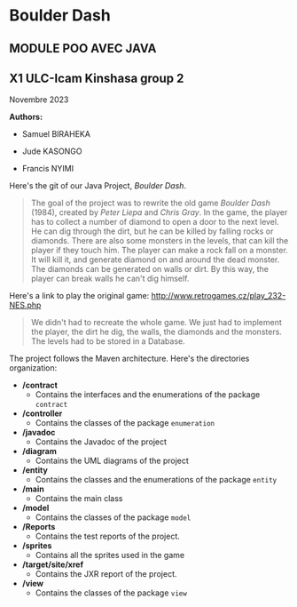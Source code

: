 ﻿# Boulder Dash

  

## MODULE POO AVEC JAVA

## X1 ULC-Icam Kinshasa group 2
Novembre 2023
  

__Authors:__

* Samuel BIRAHEKA

* Jude KASONGO

* Francis NYIMI

Here's the git of our Java Project, *Boulder Dash*.

>The goal of the project was to rewrite the old game *Boulder Dash* (1984), created by *Peter Liepa* and *Chris Gray*. In the game, the player has to collect a number of diamond to open a door to the next level. He can dig through the dirt, but he can be killed by falling rocks or diamonds. There are also some monsters in the levels, that can kill the player if they touch him. The player can make a rock fall on a monster. It will kill it, and generate diamond on and around the dead monster. The diamonds can be generated on walls or dirt. By this way, the player can break walls he can't dig himself.

Here's a link to play the original game:
http://www.retrogames.cz/play_232-NES.php

>We didn't had to recreate the whole game. We just had to implement the player, the dirt he dig, the walls, the diamonds and the monsters. The levels had to be stored in a Database. 

The project follows the Maven architecture. Here's the directories organization:

* **/contract**
	*  Contains the interfaces and the enumerations of the package `contract`
* **/controller** 
	* Contains the classes of the package `enumeration`
* **/javadoc** 
	* Contains the Javadoc of the project
* **/diagram** 
	* Contains the UML diagrams of the project
* **/entity** 
	* Contains the classes and the enumerations of the package `entity`
* **/main** 
	* Contains the main class
* **/model** 
	* Contains the classes of the package `model`
* **/Reports** 
	* Contains the test reports of the project.
* **/sprites** 
	* Contains all the sprites used in the game
* **/target/site/xref**
	* Contains the JXR report of the project.
* **/view** 
	* Contains the classes of the package `view`
